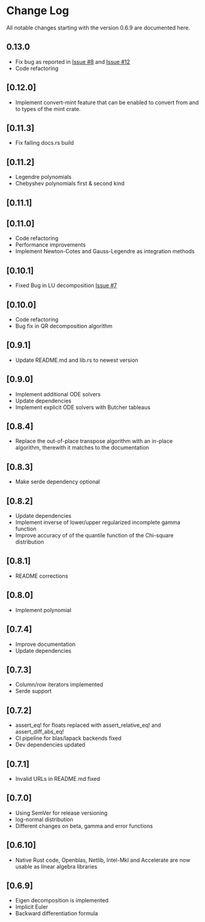 # Change Log
All notable changes starting with the version 0.6.9 are documented here.

## 0.13.0
- Fix bug as reported in [Issue #8](https://gitlab.com/matthiaseiholzer/mathru/-/issues/8) and [Issue #12](https://gitlab.com/matthiaseiholzer/mathru/-/issues/12)
- Code refactoring

## [0.12.0]
- Implement convert-mint feature that can be enabled to convert from and to types of the mint crate.

## [0.11.3]
- Fix failing docs.rs build

## [0.11.2]
- Legendre polynomials
- Chebyshev polynomials first & second kind

## [0.11.1]

## [0.11.0]
- Code refactoring
- Performance improvements
- Implement Newton-Cotes and Gauss-Legendre as integration methods

## [0.10.1]
- Fixed Bug in LU decomposition [Issue #7](https://gitlab.com/matthiaseiholzer/mathru/-/issues/7)

## [0.10.0]
- Code refactoring
- Bug fix in QR decomposition algorithm

## [0.9.1]
- Update README.md and lib.rs to newest version

## [0.9.0]
- Implement additional ODE solvers
- Update dependencies
- Implement explicit ODE solvers with Butcher tableaus

## [0.8.4]
- Replace the out-of-place transpose algorithm with an in-place algorithm, therewith it matches to the documentation

## [0.8.3]
- Make serde dependency optional

## [0.8.2]
- Update dependencies
- Implement inverse of lower/upper regularized incomplete gamma function
- Improve accuracy of of the quantile function of the Chi-square distribution

## [0.8.1]
- README corrections

## [0.8.0]
- Implement polynomial

## [0.7.4]
- Improve documentation
- Update dependencies

## [0.7.3]
- Column/row iterators implemented
- Serde support

## [0.7.2]
- assert_eq! for floats replaced with assert_relative_eq! and assert_diff_abs_eq!
- CI pipeline for blas/lapack backends fixed
- Dev dependencies updated

## [0.7.1]
- Invalid URLs in README.md fixed

## [0.7.0]
- Using SemVer for release versioning
- log-normal distribution
- Different changes on beta, gamma and error functions

## [0.6.10]
- Native Rust code, Openblas, Netlib, Intel-Mkl and Accelerate are now usable as linear algebra libraries

## [0.6.9]
- Eigen decomposition is implemented
- Implicit Euler
- Backward differentiation formula
